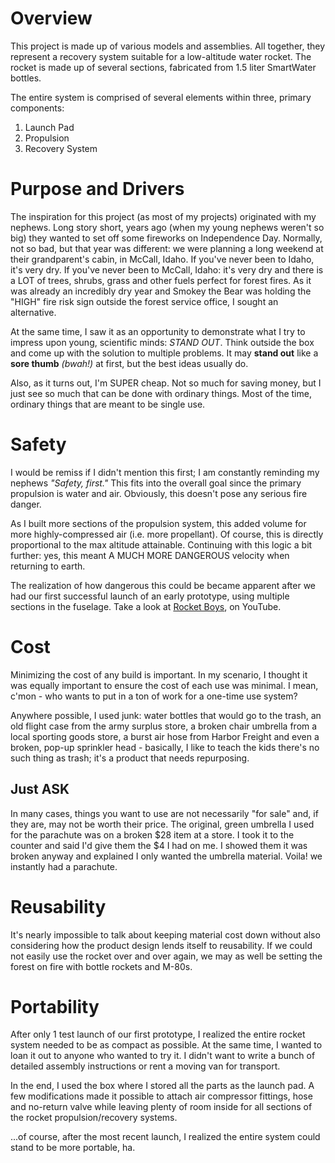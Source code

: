 # Overview
This project is made up of various models and assemblies. All together, they represent a recovery system suitable for a low-altitude water rocket. The rocket is made up of several sections, fabricated from 1.5 liter SmartWater bottles.

The entire system is comprised of several elements within three, primary components:

 1. Launch Pad
 2. Propulsion
 3. Recovery System

# Purpose and Drivers
The inspiration for this project (as most of my projects) originated with my nephews. Long story short, years ago (when my young nephews weren't so big) they wanted to set off some fireworks on Independence Day. Normally, not so bad, but that year was different: we were planning a long weekend at their grandparent's cabin, in McCall, Idaho. If you've never been to Idaho, it's very dry. If you've never been to McCall, Idaho: it's very dry and there is a LOT of trees, shrubs, grass and other fuels perfect for forest fires. As it was already an incredibly dry year and Smokey the Bear was holding the "HIGH" fire risk sign outside the forest service office, I sought an alternative.

At the same time, I saw it as an opportunity to demonstrate what I try to impress upon young, scientific minds: _STAND OUT_. Think outside the box and come up with the solution to multiple problems. It may **stand out** like a **sore thumb** _(bwah!)_ at first, but the best ideas usually do.

Also, as it turns out, I'm SUPER cheap. Not so much for saving money, but I just see so much that can be done with ordinary things. Most of the time, ordinary things that are meant to be single use.

# Safety
I would be remiss if I didn't mention this first; I am constantly reminding my nephews _"Safety, first."_ This fits into the overall goal since the primary propulsion is water and air. Obviously, this doesn't pose any serious fire danger.

As I built more sections of the propulsion system, this added volume for more highly-compressed air (i.e. more propellant). Of course, this is directly proportional to the max altitude attainable. Continuing with this logic a bit further: yes, this meant A MUCH MORE DANGEROUS velocity when returning to earth.

The realization of how dangerous this could be became apparent after we had our first successful launch of an early prototype, using multiple sections in the fuselage. Take a look at [Rocket Boys](https://youtu.be/IMSguzAelvk?t=20s), on YouTube.

# Cost
Minimizing the cost of any build is important. In my scenario, I thought it was equally important to ensure the cost of each use was minimal. I mean, c'mon - who wants to put in a ton of work for a one-time use system?

Anywhere possible, I used junk: water bottles that would go to the trash, an old flight case from the army surplus store, a broken chair umbrella from a local sporting goods store, a burst air hose from Harbor Freight and even a broken, pop-up sprinkler head - basically, I like to teach the kids there's no such thing as trash; it's a product that needs repurposing.

## Just ASK
In many cases, things you want to use are not necessarily "for sale" and, if they are, may not be worth their price.  The original, green umbrella I used for the parachute was on a broken $28 item at a store. I took it to the counter and said I'd give them the $4 I had on me. I showed them it was broken anyway and explained I only wanted the umbrella material. Voila! we instantly had a parachute.

# Reusability
It's nearly impossible to talk about keeping material cost down without also considering how the product design lends itself to reusability. If we could not easily use the rocket over and over again, we may as well be setting the forest on fire with bottle rockets and M-80s.

# Portability
After only 1 test launch of our first prototype, I realized the entire rocket system needed to be as compact as possible. At the same time, I wanted to loan it out to anyone who wanted to try it. I didn't want to write a bunch of detailed assembly instructions or rent a moving van for transport.

In the end, I used the box where I stored all the parts as the launch pad. A few modifications made it possible to attach air compressor fittings, hose and no-return valve while leaving plenty of room inside for all sections of the rocket propulsion/recovery systems.

...of course, after the most recent launch, I realized the entire system could stand to be more portable, ha.